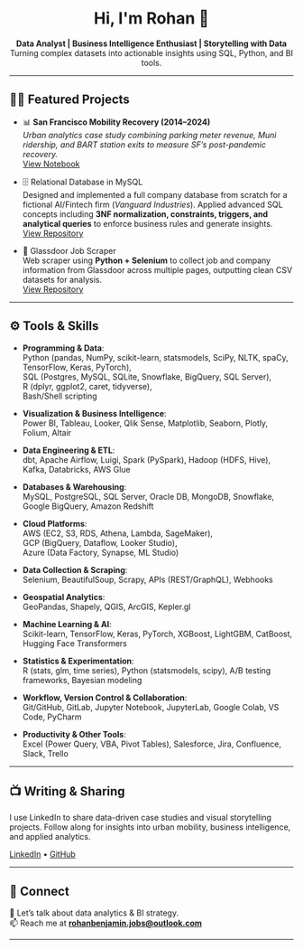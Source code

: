<h1 align="center">Hi, I'm Rohan 👋</h1>

<p align="center">
  <b>Data Analyst | Business Intelligence Enthusiast | Storytelling with Data</b><br/>
  Turning complex datasets into actionable insights using SQL, Python, and BI tools.
</p>

---

## 🧑‍💻 Featured Projects

- 📊 **San Francisco Mobility Recovery (2014–2024)**  
  *Urban analytics case study combining parking meter revenue, Muni ridership, and BART station exits to measure SF’s post-pandemic recovery.*  
  [View Notebook](https://github.com/Rohan-Bnjmn/sf-mobility-recovery-2018-to-2024)

- 🗄️ Relational Database in MySQL  
  Designed and implemented a full company database from scratch for a fictional AI/Fintech firm (*Vanguard Industries*). Applied advanced SQL concepts including **3NF normalization, constraints, triggers, and       analytical queries** to enforce business rules and generate insights.  
  [View Repository](https://github.com/Rohan-Bnjmn/relational-database-design-mysql)

- 📄 Glassdoor Job Scraper  
  Web scraper using **Python + Selenium** to collect job and company information from Glassdoor across multiple pages, outputting clean CSV datasets for analysis.  
  [View Repository](https://github.com/Rohan-Bnjmn/Glassdoor-Scraper-Final-main)


---

## ⚙️ Tools & Skills

- **Programming & Data**:  
  Python (pandas, NumPy, scikit-learn, statsmodels, SciPy, NLTK, spaCy, TensorFlow, Keras, PyTorch),  
  SQL (Postgres, MySQL, SQLite, Snowflake, BigQuery, SQL Server),  
  R (dplyr, ggplot2, caret, tidyverse),  
  Bash/Shell scripting  

- **Visualization & Business Intelligence**:  
  Power BI, Tableau, Looker, Qlik Sense, Matplotlib, Seaborn, Plotly, Folium, Altair  

- **Data Engineering & ETL**:  
  dbt, Apache Airflow, Luigi, Spark (PySpark), Hadoop (HDFS, Hive), Kafka, Databricks, AWS Glue  

- **Databases & Warehousing**:  
  MySQL, PostgreSQL, SQL Server, Oracle DB, MongoDB, Snowflake, Google BigQuery, Amazon Redshift  

- **Cloud Platforms**:  
  AWS (EC2, S3, RDS, Athena, Lambda, SageMaker),  
  GCP (BigQuery, Dataflow, Looker Studio),  
  Azure (Data Factory, Synapse, ML Studio)  

- **Data Collection & Scraping**:  
  Selenium, BeautifulSoup, Scrapy, APIs (REST/GraphQL), Webhooks  

- **Geospatial Analytics**:  
  GeoPandas, Shapely, QGIS, ArcGIS, Kepler.gl  

- **Machine Learning & AI**:  
  Scikit-learn, TensorFlow, Keras, PyTorch, XGBoost, LightGBM, CatBoost, Hugging Face Transformers  

- **Statistics & Experimentation**:  
  R (stats, glm, time series), Python (statsmodels, scipy), A/B testing frameworks, Bayesian modeling  

- **Workflow, Version Control & Collaboration**:  
  Git/GitHub, GitLab, Jupyter Notebook, JupyterLab, Google Colab, VS Code, PyCharm  

- **Productivity & Other Tools**:  
  Excel (Power Query, VBA, Pivot Tables), Salesforce, Jira, Confluence, Slack, Trello  

---

## 📺 Writing & Sharing
I use LinkedIn to share data-driven case studies and visual storytelling projects. Follow along for insights into urban mobility, business intelligence, and applied analytics.  

[LinkedIn](https://www.linkedin.com/in/rohanbenjamin) • [GitHub](https://github.com/rohanbenjamin)  

---

## 🤝 Connect
💬 Let’s talk about data analytics & BI strategy.  
📫 Reach me at **rohanbenjamin.jobs@outlook.com**  

---

<!-- 
This README appears on your GitHub profile.
Highlight the projects that best represent your skills, 
and keep it updated as you publish new case studies. 
-->
